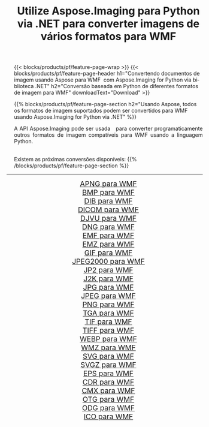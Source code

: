 ﻿---
title: Utilize Aspose.Imaging para Python via .NET para converter imagens de vários formatos para WMF 
weight: 3920
url: /pt/python-net/conversion/to/wmf/ 
lang: pt
langdirlevel: 2
locales: zh-hans,ja,it,ru,de,es,fr,nl,id,lt,pl,pt,vi,tr,ko,zh-hant,ar,hi,th,sv,cs,uk,he
description: Você pode usar Aspose.Imaging para Python via biblioteca .NET para converter de uma variedade de formatos para WMF
---

{{< blocks/products/pf/feature-page-wrap >}}
{{< blocks/products/pf/feature-page-header h1="Convertendo documentos de imagem usando Aspose para WMF  com Aspose.Imaging for Python via biblioteca .NET" h2="Conversão baseada em Python de diferentes formatos de imagem para WMF" downloadText="Download" >}}


{{% blocks/products/pf/feature-page-section  h2="Usando Aspose, todos os formatos de imagem suportados podem ser convertidos para WMF usando Aspose.Imaging for Python via .NET" %}}
<p align=justify>A API Aspose.Imaging pode ser usada   para converter programaticamente outros formatos de imagem compatíveis para WMF usando a linguagem Python.</p>
<br/>
Existem as próximas conversões disponíveis:
{{% /blocks/products/pf/feature-page-section %}}
<div class="container-fluid productfamilypage bg-gray">
    <div class="convertypes bg-gray agp-content section">
        <div class="container">
		<hr style="margin-left:-20px;"/>
		<div class="row other-converters" style="gap: 10px;font-size: 19px;text-align:center;">
		    <div class='col-md-2 other-converter remove-lp remove-rp'><a href="/imaging/pt/python-net/conversion/apng-to-wmf/" style="padding:15px;">APNG para WMF</a></div>
<div class='col-md-2 other-converter remove-lp remove-rp'><a href="/imaging/pt/python-net/conversion/bmp-to-wmf/" style="padding:15px;">BMP para WMF</a></div>
<div class='col-md-2 other-converter remove-lp remove-rp'><a href="/imaging/pt/python-net/conversion/dib-to-wmf/" style="padding:15px;">DIB para WMF</a></div>
<div class='col-md-2 other-converter remove-lp remove-rp'><a href="/imaging/pt/python-net/conversion/dicom-to-wmf/" style="padding:15px;">DICOM para WMF</a></div>
<div class='col-md-2 other-converter remove-lp remove-rp'><a href="/imaging/pt/python-net/conversion/djvu-to-wmf/" style="padding:15px;">DJVU para WMF</a></div>
<div class='col-md-2 other-converter remove-lp remove-rp'><a href="/imaging/pt/python-net/conversion/dng-to-wmf/" style="padding:15px;">DNG para WMF</a></div>
<div class='col-md-2 other-converter remove-lp remove-rp'><a href="/imaging/pt/python-net/conversion/emf-to-wmf/" style="padding:15px;">EMF para WMF</a></div>
<div class='col-md-2 other-converter remove-lp remove-rp'><a href="/imaging/pt/python-net/conversion/emz-to-wmf/" style="padding:15px;">EMZ para WMF</a></div>
<div class='col-md-2 other-converter remove-lp remove-rp'><a href="/imaging/pt/python-net/conversion/gif-to-wmf/" style="padding:15px;">GIF para WMF</a></div>
<div class='col-md-2 other-converter remove-lp remove-rp'><a href="/imaging/pt/python-net/conversion/jpeg2000-to-wmf/" style="padding:15px;">JPEG2000 para WMF</a></div>
<div class='col-md-2 other-converter remove-lp remove-rp'><a href="/imaging/pt/python-net/conversion/jp2-to-wmf/" style="padding:15px;">JP2 para WMF</a></div>
<div class='col-md-2 other-converter remove-lp remove-rp'><a href="/imaging/pt/python-net/conversion/j2k-to-wmf/" style="padding:15px;">J2K para WMF</a></div>
<div class='col-md-2 other-converter remove-lp remove-rp'><a href="/imaging/pt/python-net/conversion/jpg-to-wmf/" style="padding:15px;">JPG para WMF</a></div>
<div class='col-md-2 other-converter remove-lp remove-rp'><a href="/imaging/pt/python-net/conversion/jpeg-to-wmf/" style="padding:15px;">JPEG para WMF</a></div>
<div class='col-md-2 other-converter remove-lp remove-rp'><a href="/imaging/pt/python-net/conversion/png-to-wmf/" style="padding:15px;">PNG para WMF</a></div>
<div class='col-md-2 other-converter remove-lp remove-rp'><a href="/imaging/pt/python-net/conversion/tga-to-wmf/" style="padding:15px;">TGA para WMF</a></div>
<div class='col-md-2 other-converter remove-lp remove-rp'><a href="/imaging/pt/python-net/conversion/tif-to-wmf/" style="padding:15px;">TIF para WMF</a></div>
<div class='col-md-2 other-converter remove-lp remove-rp'><a href="/imaging/pt/python-net/conversion/tiff-to-wmf/" style="padding:15px;">TIFF para WMF</a></div>
<div class='col-md-2 other-converter remove-lp remove-rp'><a href="/imaging/pt/python-net/conversion/webp-to-wmf/" style="padding:15px;">WEBP para WMF</a></div>
<div class='col-md-2 other-converter remove-lp remove-rp'><a href="/imaging/pt/python-net/conversion/wmz-to-wmf/" style="padding:15px;">WMZ para WMF</a></div>
<div class='col-md-2 other-converter remove-lp remove-rp'><a href="/imaging/pt/python-net/conversion/svg-to-wmf/" style="padding:15px;">SVG para WMF</a></div>
<div class='col-md-2 other-converter remove-lp remove-rp'><a href="/imaging/pt/python-net/conversion/svgz-to-wmf/" style="padding:15px;">SVGZ para WMF</a></div>
<div class='col-md-2 other-converter remove-lp remove-rp'><a href="/imaging/pt/python-net/conversion/eps-to-wmf/" style="padding:15px;">EPS para WMF</a></div>
<div class='col-md-2 other-converter remove-lp remove-rp'><a href="/imaging/pt/python-net/conversion/cdr-to-wmf/" style="padding:15px;">CDR para WMF</a></div>
<div class='col-md-2 other-converter remove-lp remove-rp'><a href="/imaging/pt/python-net/conversion/cmx-to-wmf/" style="padding:15px;">CMX para WMF</a></div>
<div class='col-md-2 other-converter remove-lp remove-rp'><a href="/imaging/pt/python-net/conversion/otg-to-wmf/" style="padding:15px;">OTG para WMF</a></div>
<div class='col-md-2 other-converter remove-lp remove-rp'><a href="/imaging/pt/python-net/conversion/odg-to-wmf/" style="padding:15px;">ODG para WMF</a></div>
<div class='col-md-2 other-converter remove-lp remove-rp'><a href="/imaging/pt/python-net/conversion/ico-to-wmf/" style="padding:15px;">ICO para WMF</a></div>
                </div>
        </div>
    </div>
</div>
<br/>

